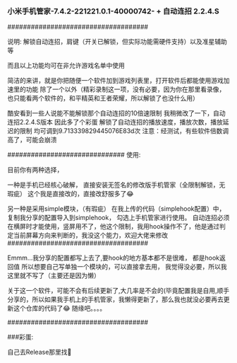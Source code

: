 ### 小米手机管家-7.4.2-221221.0.1-40000742- + 自动连招 2.2.4.S
####################################

说明:
解锁自动连招，肩键（开关已解锁，但实际功能需硬件支持）以及准星辅助等

而且以上功能均可在非允许游戏名单中使用

简洁的来讲，就是你把随便一个软件加到游戏列表里，打开软件后都能使用游戏加速里的功能
除了一个以外（精彩录制这一项，没有必要，因为你在那里看录像，也只能看两个软件的，和平精英和王者荣耀，所以解锁了也没什么用）

酷安看到一些人说能不能解锁那个自动连招的10倍速限制
我稍微改了一下，自动连招2.2.4.S版本
因此多了个彩蛋
解锁了自动连招的播放速度，播放次数，播放延迟的限制
均可调到9.713339829445076E83d次
注意：经测试，有些软件倍数调高了，可能会崩溃



##############################
使用:

目前你有两种选择，


一种是手机已经核心破解，
直接安装无签名的修改版手机管家（全限制解锁，无瑕疵）
这个我是直接改的，直接改舒服多了😂


另一种是采用simple模块，（有瑕疵）
在我上传的代码（simplehook配置）中，
复制我分享的配置导入到simplehook，
勾选上手机管家进行使用。
自动连招必须在横屏时才能使用，竖屏用不了，他这个限制，我用hook操作不了，他是通过判定当前屏幕方向来判断的，我没这个能力，欢迎大佬来修改
####################################



Emmm...我分享的配置都写上去了,要hook的地方基本都不是很难，
都是hook返回值
所以想要自己写单独一个模块的，可以直接拿去用，
我觉得没必要，所以我这里就不写了（主要还是因为懒）



关于这一个软件，可能不会有后续更新了,大几率是不会的(毕竟配置我是自用,顺手分享的，所以如果我手机上的手机管家，我懒得更新了，那么我也就没必要再去更新这个仓库的代码了😂
随缘吧。。。。


####################################

###彩蛋:

自己去Release那里找🤣


